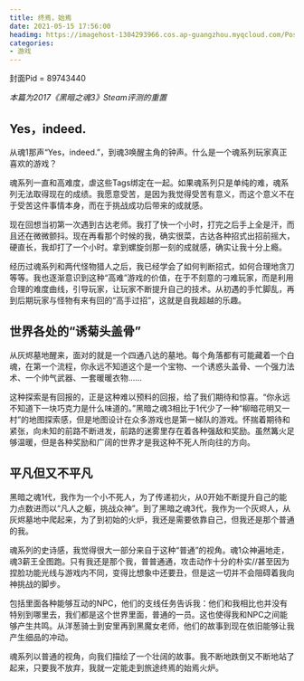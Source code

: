 ```yaml
---
title: 终焉，始焉
date: 2021-05-15 17:56:00
headimg: https://imagehost-1304293966.cos.ap-guangzhou.myqcloud.com/Post/89743440_p0.jpg
categories:
- 游戏
---
```

封面Pid = 89743440

*本篇为2017《黑暗之魂3》Steam评测的重置*

## Yes，indeed.
从魂1那声“Yes，indeed.”，到魂3唤醒主角的钟声。什么是一个魂系列玩家真正喜欢的游戏？

魂系列一直和高难度，虐这些Tags绑定在一起。如果魂系列只是单纯的难，魂系列无法取得现在的成绩。我愿意受苦，是因为我觉得受苦有意义，而这个意义不在于受苦这件事情本身，而在于挑战成功后带来的成就感。

现在回想当初第一次遇到古达老师。我打了快一个小时，打完之后手上全是汗，而且还在微微颤抖。现在再看那个时候的我，确实很菜，古达各种招式出招前摇大，硬直长，我却打了一个小时。拿到螺旋剑那一刻的成就感，确实让我十分上瘾。

经历过魂系列和两代怪物猎人之后，我已经学会了如何判断招式，如何合理地贪刀等等。我也逐渐意识到这种“高难”游戏的价值，在于不刻意的刁难玩家，而是利用合理的难度曲线，引导玩家，让玩家不断提升自己的技术。从初遇的手忙脚乱，再到后期玩家与怪物有来有回的“高手过招”，这就是自我超越的乐趣。

## 世界各处的“诱菊头盖骨”
从灰烬墓地醒来，面对的就是一个四通八达的墓地。每个角落都有可能藏着一个白魂，在第一个流程，你永远不知道这个是一个宝物、一个诱惑头盖骨、一个强力法术、一个帅气武器、一套暖暖衣物……

这种探索是有回报的，正是这种难以预料的回报，给了我们期待和惊喜。“你永远不知道下一块巧克力是什么味道的。”黑暗之魂3相比于1代少了一种“柳暗花明又一村”的地图探索感，但是地图设计在众多游戏也是第一梯队的游戏。怀揣着期待和紧张，向未知的前路不断进发，前路的迷雾里存在着各种强敌和奖励。虽然篝火足够温暖，但是各种奖励和广阔的世界才是我这种不死人所向往的方向。


## 平凡但又不平凡
黑暗之魂1代，我作为一个小不死人，为了传递初火，从0开始不断提升自己的能力点数进而以“凡人之躯，挑战众神”。到了黑暗之魂3代，我作为一个灰烬人，从灰烬墓地中爬起来，为了到初始的火炉，我还是需要依靠自己，但我还是那个普通的我。

魂系列的史诗感，我觉得很大一部分来自于这种“普通”的视角。魂1众神遍地走，魂3薪王全图跑。只有我还是那个我，普普通通，攻击动作十分的朴实//甚至因为捏脸功能光线与游戏内不同，变得比想象中还要丑，但是这一切并不会阻碍着我向神挑战的脚步。

包括里面各种能够互动的NPC，他们的支线任务告诉我：他们和我相比也并没有特别到哪里去，我们都是这个世界里面，普通的一员。这也使得我和NPC之间能够产生共鸣。从洋葱骑士到安里再到黑魔女老师，他们的故事到现在依旧能够让我产生细品的冲动。

魂系列以普通的视角，向我们描绘了一个壮阔的故事。我不断地跌倒又不断地站了起来，只要我不放弃，我就一定能走到旅途终焉的始焉火炉。
